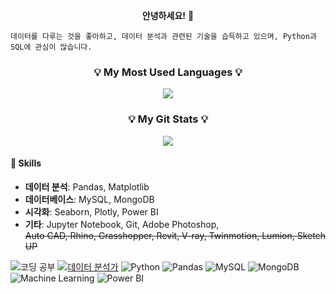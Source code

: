 <p align="center"><b>안녕하세요!</b> 👋 </p>


```
데이터를 다루는 것을 좋아하고, 데이터 분석과 관련된 기술을 습득하고 있으며, Python과 SQL에 관심이 많습니다.
```

<h3 align="center">💡 My Most Used Languages 💡</h3>
<p align="center">
  <a href="https://github.com/Tr9whY">
    <img align="center" src="https://github-readme-stats.vercel.app/api/top-langs/?username=Tr9whY&layout=compact&show_icons=true&show_owner=true&hide_title=true&theme=radical&hide=&langs_count=10&exclude_repo=Tr9whY.github.io&card_width=350&bg_color=FF1493,883DF2,000000&title_color=ffffff&text_color=ffffff&icon_color=ffffff" />
  </a>
</p>
<h3 align="center">💡 My Git Stats 💡</h3>
<p align="center">
  <a href="https://github.com/Tr9whY">
    <img align="center" src="https://github-readme-stats.vercel.app/api?username=Tr9whY&hide=contribs,stars&hide_title=true&show_icons=true&include_all_commits=true&theme=radical&bg_color=000000&icon_color=87ceeb&title_color=ff69b4&text_color=ffffff" />
  </a>
</p>



#### &#127793; Skills
- **데이터 분석**: Pandas, Matplotlib
- **데이터베이스**: MySQL, MongoDB
- **시각화**: Seaborn, Plotly, Power BI
- **기타**: Jupyter Notebook, Git, Adobe Photoshop,<br>
             ~~Auto CAD, Rhino, Grasshopper, Revit, V-ray, Twinmotion, Lumion, Sketch UP~~
  

![코딩 공부](https://img.shields.io/badge/%EC%BD%94%EB%94%A9%20%EA%B3%B5%EB%B6%80-orange?style=flat-square)
[![데이터 분석가](https://img.shields.io/badge/%EB%8D%B0%EC%9D%B4%ED%84%B0%20%EB%B6%84%EC%84%9D%EA%B0%80-blue?style=flat-square)](https://yourblog.com)
![Python](https://img.shields.io/badge/-Python-3776AB?style=flat-square&logo=python&logoColor=white)
![Pandas](https://img.shields.io/badge/-Pandas-150458?style=flat-square&logo=pandas&logoColor=white)
![MySQL](https://img.shields.io/badge/-MySQL-4479A1?style=flat-square&logo=mysql&logoColor=white)
![MongoDB](https://img.shields.io/badge/-MongoDB-47A248?style=flat-square&logo=mongodb&logoColor=white)
![Machine Learning](https://img.shields.io/badge/-Machine%20Learning-FF6F00?style=flat-square)
![Power BI](https://img.shields.io/badge/-Power%20BI-F2C811?style=flat-square&logo=powerbi&logoColor=white)

